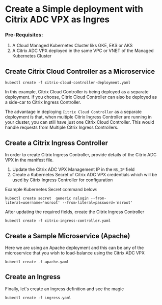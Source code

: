 # Create a Simple deployment with Citrix ADC VPX as Ingres

### Pre-Requisites:

1. A Cloud Managed Kubernetes Cluster liks GKE, EKS or AKS
2. A Citrix ADC VPX deployed in the same VPC or VNET of the Managed Kubernetes Cluster

## Create Citrix Cloud Controller as a Microservice

```
kubectl create -f citrix-cloud-controller-deployment.yaml
```

In this example, Citrix Cloud Controller is being deployed as a separate deployment. If you choose, Citrix Cloud Controller can also be deployed as a side-car to Citrix Ingress Controller.

The advantage in deploying `Citrix Cloud Controller` as a separate deployment is that, when multiple Citrix Ingress Controller are running in your cluster, you can still have just one Citrix Cloud Controller. This would handle requests from Multiple Citrix Ingress Controllers.

## Create a Citrix Ingress Controller

In order to create Citrix Ingress Controller, provide details of the Citrix ADC VPX in the manifest file.

1. Update the Citrix ADC VPX Management IP in the `NS_IP` field
2. Create a Kubernetes Secret of Citrix ADC VPX credentials which will be used by Citrix Ingress Controller for configuration

Example Kubernetes Secret command below:

```
kubectl create secret  generic nslogin --from-literal=username='nsroot' --from-literal=password='nsroot'
```

After updating the required fields, create the Citrix Ingress Controller

```
kubectl create -f citrix-ingress-controller.yaml
```

## Create a Sample Microservice (Apache)

Here we are using an Apache deployment and this can be any of the microservice that you wish to load-balance using the Citrix ADC VPX

```
kubectl create -f apache.yaml
```

## Create an Ingress

Finally, let's create an Ingress definition and see the magic

```
kubectl create -f ingress.yaml
```
